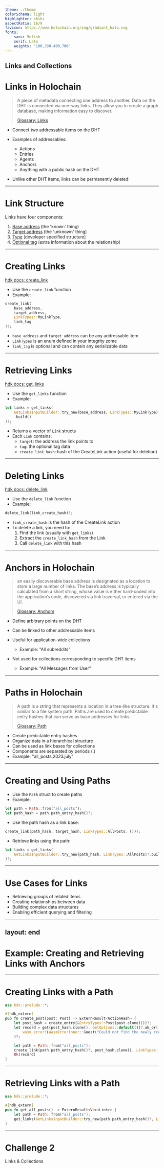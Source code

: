 ```yaml
---
theme: ./theme
colorSchema: light
highlighter: shiki
aspectRatio: 16/9
favicon: https://www.holochain.org/img/gradiant_halo.svg
fonts:
    sans: Mulish
    serif: Lato
    weights: '100,300,400,700'
---
```

Links and Collections
---

# Links in Holochain

> A piece of metadata connecting one address to another. Data on the DHT is connected via one-way links. They allow you to create a graph database, making information easy to discover.
> 
> [Glossary: Links](https://developer.holochain.org/resources/glossary/#link) 


<v-clicks>

- Connect two addressable items on the DHT
- Examples of addressables:
  - Actions
  - Entries
  - Agents
  - Anchors
  - Anything with a public hash on the DHT

- Unlike other DHT items, links can be permanently deleted

</v-clicks>

---

# Link Structure

<v-clicks>

Links have four components:

1. [Base address](https://developer.holochain.org/resources/glossary/#link-base) (the 'known' thing)
2. [Target address](https://developer.holochain.org/resources/glossary/#link-target) (the 'unknown' thing)
3. [Type](https://developer.holochain.org/resources/glossary/#link-type) (developer specified structure)
4. [Optional tag](https://developer.holochain.org/resources/glossary/#link-tag) (extra information about the relationship)

</v-clicks>

---

# Creating Links

[hdk docs: create_link](https://docs.rs/hdk/latest/hdk/link/fn.create_link.html)
<v-clicks>

- Use the `create_link` function
- Example:

```rust
create_link(
    base_address,
    target_address,
    LinkTypes::MyLinkType,
    link_tag
)?;
```

- `base_address` and `target_address` can be any addressable item
- `LinkTypes` is an enum defined in your integrity zome
- `link_tag` is optional and can contain any serializable data

</v-clicks>

---

# Retrieving Links

[hdk docs: get_links](https://docs.rs/hdk/latest/hdk/link/fn.get_links.html)

<v-clicks>

- Use the `get_links` function
- Example:

```rust
let links = get_links(
    GetLinksInputBuilder::try_new(base_address, LinkTypes::MyLinkType)?
    .build()
)?;
```

- Returns a vector of `Link` structs
- Each `Link` contains:
  - `target`: the address the link points to
  - `tag`: the optional tag data
  - `create_link_hash`: hash of the CreateLink action (useful for deletion)

</v-clicks>

---

# Deleting Links

[hdk docs: delete_link](https://docs.rs/hdk/latest/hdk/link/fn.delete_link.html)

<v-clicks>

- Use the `delete_link` function
- Example:

```rust
delete_link(link_create_hash)?;
```

- `link_create_hash` is the hash of the CreateLink action
- To delete a link, you need to:
  1. Find the link (usually with `get_links`)
  2. Extract the `create_link_hash` from the Link
  3. Call `delete_link` with this hash

</v-clicks>

---

# Anchors in Holochain
> an easily discoverable base address is designated as a location to store a large number of links. The base’s address is typically calculated from a short string, whose value is either hard-coded into the application’s code, discovered via link traversal, or entered via the UI.
>
> [Glossary: Anchors](https://developer.holochain.org/resources/glossary/#anchor)

<v-clicks>

- Define arbitrary points on the DHT
- Can be linked to other addressable items
- Useful for application-wide collections
  - Example: "All subreddits"

- Not used for collections corresponding to specific DHT items
  - Example: "All Messages from User"

</v-clicks>

---

# Paths in Holochain
> A path is a string that represents a location in a tree-like structure. It's similar to a file system path. Paths are used to create predictable entry hashes that can serve as base addresses for links.
>
> [Glossary: Path](https://developer.holochain.org/resources/glossary/#path)

<v-clicks>

- Create predictable entry hashes
- Organize data in a hierarchical structure
- Can be used as link bases for collections
- Components are separated by periods (.)
- Example: "all_posts.2023.july"

</v-clicks>

---

# Creating and Using Paths

<v-clicks>

- Use the `Path` struct to create paths
- Example:

```rust
let path = Path::from("all_posts");
let path_hash = path.path_entry_hash()?;
```

- Use the path hash as a link base:

```rust
create_link(path_hash, target_hash, LinkTypes::AllPosts, ())?;
```

- Retrieve links using the path:

```rust
let links = get_links(
    GetLinksInputBuilder::try_new(path_hash, LinkTypes::AllPosts)?.build()
)?;
```

</v-clicks>

---

# Use Cases for Links

<v-clicks>

- Retrieving groups of related items
- Creating relationships between data
- Building complex data structures
- Enabling efficient querying and filtering

</v-clicks>

---
layout: end
---

# Example: Creating and Retrieving Links with Anchors

---

# Creating Links with a Path

```rust
use hdk::prelude::*;

#[hdk_extern]
pub fn create_post(post: Post) -> ExternResult<ActionHash> {
    let post_hash = create_entry(&EntryTypes::Post(post.clone()))?;
    let record = get(post_hash.clone(), GetOptions::default())?.ok_or(
        wasm_error!(WasmErrorInner::Guest("Could not find the newly created Post".to_string()))
    )?;

    let path = Path::from("all_posts");
    create_link(path.path_entry_hash()?, post_hash.clone(), LinkTypes::AllPosts, ())?;
    Ok(record)
}

```

---

# Retrieving Links with a Path

```rust
use hdk::prelude::*;

#[hdk_extern]
pub fn get_all_posts() -> ExternResult<Vec<Link>> {
    let path = Path::from("all_posts");
    get_links(GetLinksInputBuilder::try_new(path.path_entry_hash()?, LinkTypes::AllPosts)?.build())
}
```

---

# Challenge 2
Links & Collections
